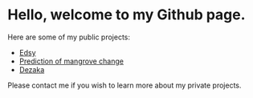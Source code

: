 # Hello, welcome to my Github page.

Here are some of my public projects:

* [Edsy](http://edsy.rajaoberison.com "fes-eds")
* [Prediction of mangrove change](https://rajaoberison.github.io/LandcoverPrediction/ "Google Earth Engine")
* [Dezaka](http://dezaka.rajaoberison.com/current-data.html "leaflet.js")

Please contact me if you wish to learn more about my private projects.
